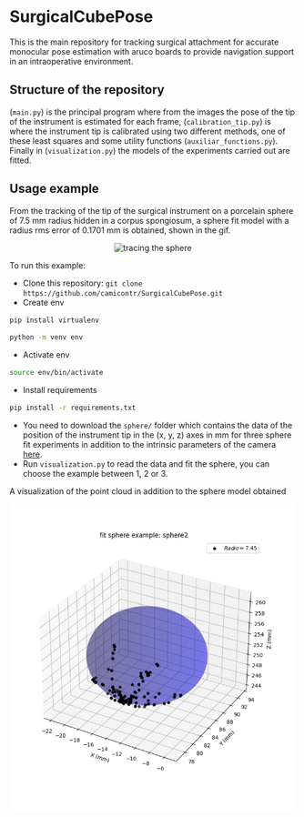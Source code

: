 # SurgicalCubePose
This is the main repository for tracking surgical attachment for accurate monocular pose estimation with aruco boards to provide navigation support in an intraoperative environment.

## Structure of the repository
(`main.py`) is the principal program where from the images the pose of the tip of the instrument is estimated for each frame, (`calibration_tip.py`) is where the instrument tip is calibrated using two different methods, one of these least squares and some utility functions (`auxiliar_functions.py`). Finally in (`visualization.py`) the models of the experiments carried out are fitted.

## Usage example
From the tracking of the tip of the surgical instrument on a porcelain sphere of 7.5 mm radius hidden in a corpus spongiosum, a sphere fit model with a radius rms error of 0.1701 mm is obtained, shown in the gif.

<p align="center">
    <img src="figures/tracing.gif" alt="tracing the sphere" width="300px"/>
</p>

To run this example:

* Clone this repository: `git clone https://github.com/camicontr/SurgicalCubePose.git`
* Create env
```bash
pip install virtualenv
```
```bash
python -m venv env
```
* Activate env
```bash
source env/bin/activate
```
* Install requirements
```bash
pip install -r requirements.txt
```

* You need to download the `sphere/` folder which contains the data of the position of the instrument tip in the (x, y, z) axes in mm for three sphere fit experiments in addition to the intrinsic parameters of the camera [here](https://drive.google.com/drive/folders/1uhU6IE9X8NizRNrs7ECeyxzukqAC4v5q?usp=sharing).
* Run `visualization.py` to read the data and fit the sphere, you can choose the example between 1, 2 or 3.

A visualization of the point cloud in addition to the sphere model obtained 

<p align="center">
    <img src="figures/Sphere.jpeg" alt="Result of fit sphere" width="500px"/>
</p>
